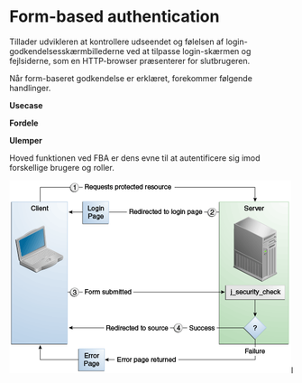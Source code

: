 # Form-based authentication  

Tillader udvikleren at kontrollere udseendet og følelsen af login-godkendelsesskærmbillederne ved at tilpasse login-skærmen og fejlsiderne, som en HTTP-browser præsenterer for slutbrugeren.  

Når form-baseret godkendelse er erklæret, forekommer følgende handlinger.

**Usecase**

**Fordele**  




**Ulemper**  


Hoved funktionen ved FBA er dens evne til at autentificere sig imod forskellige brugere og roller.  

![Formbased auth](FormBaseAuth.png)l
